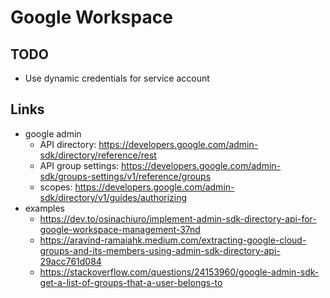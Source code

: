 # Google Workspace

## TODO

- Use dynamic credentials for service account

## Links

- google admin
    - API directory: https://developers.google.com/admin-sdk/directory/reference/rest
    - API group settings: https://developers.google.com/admin-sdk/groups-settings/v1/reference/groups
    - scopes: https://developers.google.com/admin-sdk/directory/v1/guides/authorizing
- examples
    - https://dev.to/osinachiuro/implement-admin-sdk-directory-api-for-google-workspace-management-37nd
    - https://aravind-ramaiahk.medium.com/extracting-google-cloud-groups-and-its-members-using-admin-sdk-directory-api-29acc761d084
    - https://stackoverflow.com/questions/24153960/google-admin-sdk-get-a-list-of-groups-that-a-user-belongs-to
